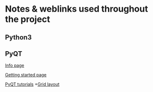# Notes & weblinks used throughout the project


## Python3

## PyQT
[Info page](https://wiki.python.org/moin/PyQt)

[Getting started page](https://wiki.python.org/moin/PyQt)

[PyQT tutorials](https://www.learnpyqt.com/)
+[Grid layout](https://www.learnpyqt.com/courses/start/layouts/)
